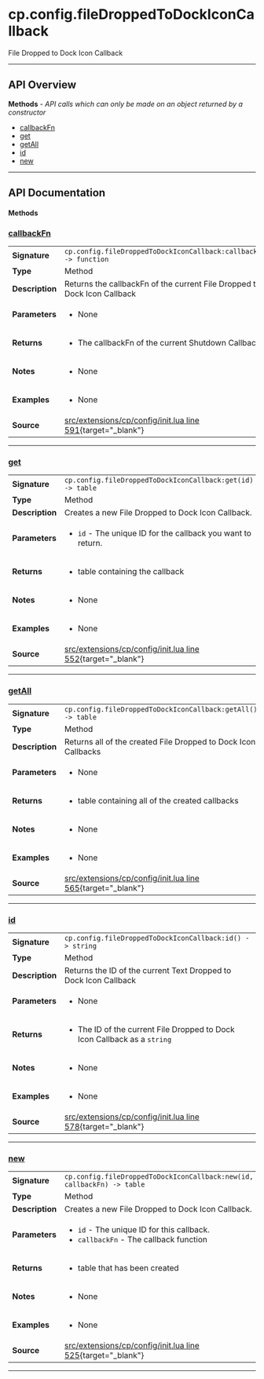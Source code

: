 # cp.config.fileDroppedToDockIconCallback

File Dropped to Dock Icon Callback

---

## API Overview
**Methods** - _API calls which can only be made on an object returned by a constructor_
 * [callbackFn](#callbackfn)
 * [get](#get)
 * [getAll](#getall)
 * [id](#id)
 * [new](#new)


---

## API Documentation

#### Methods


### [callbackFn](#callbackfn)

|                                             |                                                                                     |
| --------------------------------------------|-------------------------------------------------------------------------------------|
| **Signature**                               | `cp.config.fileDroppedToDockIconCallback:callbackFn() -> function`                                                                    |
| **Type**                                    | Method                                                                     |
| **Description**                             | Returns the callbackFn of the current File Dropped to Dock Icon Callback                                                                     |
| **Parameters**                              | <ul><li>None</li></ul> |
| **Returns**                                 | <ul><li>The callbackFn of the current Shutdown Callback</li></ul>          |
| **Notes**                                   | <ul><li>None</li></ul> |
| **Examples**                                | <ul><li>None</li></ul> |
| **Source**                                  | [src/extensions/cp/config/init.lua line 591](https://github.com/CommandPost/CommandPost/blob/develop/src/extensions/cp/config/init.lua#L591){target="_blank"} |

---


### [get](#get)

|                                             |                                                                                     |
| --------------------------------------------|-------------------------------------------------------------------------------------|
| **Signature**                               | `cp.config.fileDroppedToDockIconCallback:get(id) -> table`                                                                    |
| **Type**                                    | Method                                                                     |
| **Description**                             | Creates a new File Dropped to Dock Icon Callback.                                                                     |
| **Parameters**                              | <ul><li>`id`		- The unique ID for the callback you want to return.</li></ul> |
| **Returns**                                 | <ul><li>table containing the callback</li></ul>          |
| **Notes**                                   | <ul><li>None</li></ul> |
| **Examples**                                | <ul><li>None</li></ul> |
| **Source**                                  | [src/extensions/cp/config/init.lua line 552](https://github.com/CommandPost/CommandPost/blob/develop/src/extensions/cp/config/init.lua#L552){target="_blank"} |

---


### [getAll](#getall)

|                                             |                                                                                     |
| --------------------------------------------|-------------------------------------------------------------------------------------|
| **Signature**                               | `cp.config.fileDroppedToDockIconCallback:getAll() -> table`                                                                    |
| **Type**                                    | Method                                                                     |
| **Description**                             | Returns all of the created File Dropped to Dock Icon Callbacks                                                                     |
| **Parameters**                              | <ul><li>None</li></ul> |
| **Returns**                                 | <ul><li>table containing all of the created callbacks</li></ul>          |
| **Notes**                                   | <ul><li>None</li></ul> |
| **Examples**                                | <ul><li>None</li></ul> |
| **Source**                                  | [src/extensions/cp/config/init.lua line 565](https://github.com/CommandPost/CommandPost/blob/develop/src/extensions/cp/config/init.lua#L565){target="_blank"} |

---


### [id](#id)

|                                             |                                                                                     |
| --------------------------------------------|-------------------------------------------------------------------------------------|
| **Signature**                               | `cp.config.fileDroppedToDockIconCallback:id() -> string`                                                                    |
| **Type**                                    | Method                                                                     |
| **Description**                             | Returns the ID of the current Text Dropped to Dock Icon Callback                                                                     |
| **Parameters**                              | <ul><li>None</li></ul> |
| **Returns**                                 | <ul><li>The ID of the current File Dropped to Dock Icon Callback as a `string`</li></ul>          |
| **Notes**                                   | <ul><li>None</li></ul> |
| **Examples**                                | <ul><li>None</li></ul> |
| **Source**                                  | [src/extensions/cp/config/init.lua line 578](https://github.com/CommandPost/CommandPost/blob/develop/src/extensions/cp/config/init.lua#L578){target="_blank"} |

---


### [new](#new)

|                                             |                                                                                     |
| --------------------------------------------|-------------------------------------------------------------------------------------|
| **Signature**                               | `cp.config.fileDroppedToDockIconCallback:new(id, callbackFn) -> table`                                                                    |
| **Type**                                    | Method                                                                     |
| **Description**                             | Creates a new File Dropped to Dock Icon Callback.                                                                     |
| **Parameters**                              | <ul><li>`id` - The unique ID for this callback.</li><li>`callbackFn` - The callback function</li></ul> |
| **Returns**                                 | <ul><li>table that has been created</li></ul>          |
| **Notes**                                   | <ul><li>None</li></ul> |
| **Examples**                                | <ul><li>None</li></ul> |
| **Source**                                  | [src/extensions/cp/config/init.lua line 525](https://github.com/CommandPost/CommandPost/blob/develop/src/extensions/cp/config/init.lua#L525){target="_blank"} |

---


